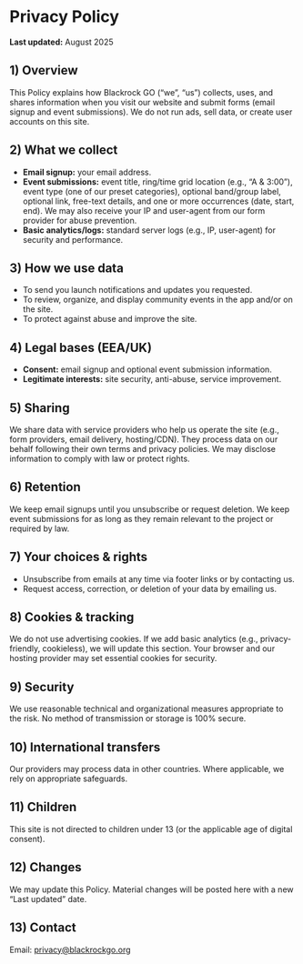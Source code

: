 # Privacy Policy

**Last updated:** August 2025

## 1) Overview

This Policy explains how Blackrock GO (“we”, “us”) collects, uses, and shares information when you visit our website and submit forms (email signup and event submissions). We do not run ads, sell data, or create user accounts on this site.

## 2) What we collect

- **Email signup:** your email address.
- **Event submissions:** event title, ring/time grid location (e.g., “A & 3:00”), event type (one of our preset categories), optional band/group label, optional link, free-text details, and one or more occurrences (date, start, end). We may also receive your IP and user-agent from our form provider for abuse prevention.
- **Basic analytics/logs:** standard server logs (e.g., IP, user-agent) for security and performance.

## 3) How we use data

- To send you launch notifications and updates you requested.
- To review, organize, and display community events in the app and/or on the site.
- To protect against abuse and improve the site.

## 4) Legal bases (EEA/UK)

- **Consent:** email signup and optional event submission information.
- **Legitimate interests:** site security, anti-abuse, service improvement.

## 5) Sharing

We share data with service providers who help us operate the site (e.g., form providers, email delivery, hosting/CDN). They process data on our behalf following their own terms and privacy policies. We may disclose information to comply with law or protect rights.

## 6) Retention

We keep email signups until you unsubscribe or request deletion. We keep event submissions for as long as they remain relevant to the project or required by law.

## 7) Your choices & rights

- Unsubscribe from emails at any time via footer links or by contacting us.
- Request access, correction, or deletion of your data by emailing us.

## 8) Cookies & tracking

We do not use advertising cookies. If we add basic analytics (e.g., privacy-friendly, cookieless), we will update this section. Your browser and our hosting provider may set essential cookies for security.

## 9) Security

We use reasonable technical and organizational measures appropriate to the risk. No method of transmission or storage is 100% secure.

## 10) International transfers

Our providers may process data in other countries. Where applicable, we rely on appropriate safeguards.

## 11) Children

This site is not directed to children under 13 (or the applicable age of digital consent).

## 12) Changes

We may update this Policy. Material changes will be posted here with a new “Last updated” date.

## 13) Contact

Email: privacy@blackrockgo.org
